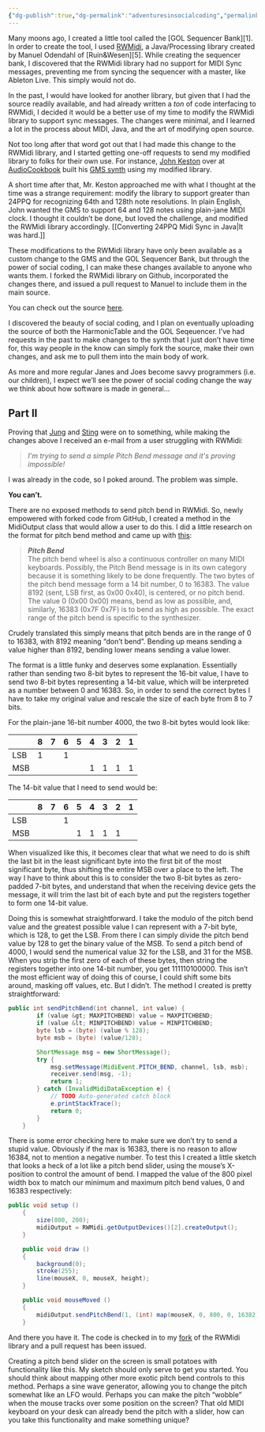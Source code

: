 ```yaml
---
{"dg-publish":true,"dg-permalink":"adventuresinsocialcoding","permalink":"/adventuresinsocialcoding/","tags":["code","java","processing"],"created":"2011-02-18T16:42:56+00:00","updated":"2025-01-25T18:15:45.099-05:00"}
---
```


Many moons ago, I created a little tool called the [GOL Sequencer Bank][1]. In order to create the tool, I used [RWMidi](https://github.com/wesen/rwmidi), a Java/Processing library created by Manuel Odendahl of [Ruin&Wesen][5]. While creating the sequencer bank, I discovered that the RWMidi library had no support for MIDI Sync messages, preventing me from syncing the sequencer with a master, like Ableton Live. This simply would not do.

In the past, I would have looked for another library, but given that I had the source readily available, and had already written a _ton_ of code interfacing to RWMidi, I decided it would be a better use of my time to modify the RWMidi library to support sync messages. The changes were minimal, and I learned a lot in the process about MIDI, Java, and the art of modifying open source.

Not too long after that word got out that I had made this change to the RWMidi library, and I started getting one-off requests to send my modified library to folks for their own use. For instance, [John Keston](https://johnkeston.com) over at [AudioCookbook](http://audiocookbook.org/) built his [GMS synth](http://audiocookbook.org/gms/) using my modified library.

A short time after that, Mr. Keston approached me with what I thought at the time was a strange requirement: modify the library to support greater than 24PPQ for recognizing 64th and 128th note resolutions. In plain English, John wanted the GMS to support 64 and 128 notes using plain-jane MIDI clock. I thought it couldn’t be done, but loved the challenge, and modified the RWMidi library accordingly. [[Converting 24PPQ Midi Sync in Java\|It was hard.]]

These modifications to the RWMidi library have only been available as a custom change to the GMS and the GOL Sequencer Bank, but through the power of social coding, I can make these changes available to anyone who wants them. I forked the RWMidi library on Github, incorporated the changes there, and issued a pull request to Manuel to include them in the main source.

You can check out the source [here](https://github.com/gmuller/rwmidi).

I discovered the beauty of social coding, and I plan on eventually uploading the source of both the HarmonicTable and the GOL Seqeuencer. I’ve had requests in the past to make changes to the synth that I just don’t have time for, this way people in the know can simply fork the source, make their own changes, and ask me to pull them into the main body of work.

As more and more regular Janes and Joes become savvy programmers (i.e. our children), I expect we’ll see the power of social coding change the way we think about how software is made in general…

## Part II

Proving that [Jung](http://en.wikipedia.org/wiki/Synchronicity) and [Sting](http://en.wikipedia.org/wiki/Synchronicity_(album)) were on to something, while making the changes above I received an e-mail from a user struggling with RWMidi:

> _I'm trying to send a simple Pitch Bend message and it's proving impossible!_

I was already in the code, so I poked around. The problem was simple.

**You can’t.**

There are no exposed methods to send pitch bend in RWMidi. So, newly empowered with forked code from GitHub, I created a method in the MidiOutput class that would allow a user to do this. I did a little research on the format for pitch bend method and came up with [this](http://www.srm.com/qtma/davidsmidispec.html):

> **_Pitch Bend_**  
> The pitch bend wheel is also a continuous controller on many MIDI keyboards. Possibly, the Pitch Bend message is in its own category because it is something likely to be done frequently. The two bytes of the pitch bend message form a 14 bit number, 0 to 16383. The value 8192 (sent, LSB first, as 0x00 0x40), is centered, or no pitch bend. The value 0 (0x00 0x00) means, bend as low as possible, and, similarly, 16383 (0x7F 0x7F) is to bend as high as possible. The exact range of the pitch bend is specific to the synthesizer.

Crudely translated this simply means that pitch bends are in the range of 0 to 16383, with 8192 meaning “don’t bend”. Bending up means sending a value higher than 8192, bending lower means sending a value lower.

The format is a little funky and deserves some explanation. Essentially rather than sending two 8-bit bytes to represent the 16-bit value, I have to send two 8-bit bytes representing a 14-bit value, which will be interpreted as a number between 0 and 16383. So, in order to send the correct bytes I have to take my original value and rescale the size of each byte from 8 to 7 bits.

For the plain-jane 16-bit number 4000, the two 8-bit bytes would look like:

|     | 8   | 7   | 6   | 5   | 4   | 3   | 2   | 1   |
| --- | --- | --- | --- | --- | --- | --- | --- | --- |
| LSB | 1   |     | 1   |     |     |     |     |     |
| MSB |     |     |     |     | 1   | 1   | 1   | 1   |

The 14-bit value that I need to send would be:

|     | 8   | 7   | 6   | 5   | 4   | 3   | 2   | 1   |
| --- | --- | --- | --- | --- | --- | --- | --- | --- |
| LSB |     |     | 1   |     |     |     |     |     |
| MSB |     |     |     | 1   | 1   | 1   | 1   |     |

When visualized like this, it becomes clear that what we need to do is shift the last bit in the least significant byte into the first bit of the most significant byte, thus shifting the entire MSB over a place to the left. The way I have to think about this is to consider the two 8-bit bytes as zero-padded 7-bit bytes, and understand that when the receiving device gets the message, it will trim the last bit of each byte and put the registers together to form one 14-bit value.

Doing this is somewhat straightforward. I take the modulo of the pitch bend value and the greatest possible value I can represent with a 7-bit byte, which is 128, to get the LSB. From there I can simply divide the pitch bend value by 128 to get the binary value of the MSB. To send a pitch bend of 4000, I would send the numerical value 32 for the LSB, and 31 for the MSB. When you strip the first zero of each of these bytes, then string the registers together into one 14-bit number, you get 111110100000. This isn’t the most efficient way of doing this of course, I could shift some bits around, masking off values, etc. But I didn’t. The method I created is pretty straightforward:

``` java
public int sendPitchBend(int channel, int value) {
		if (value &gt; MAXPITCHBEND) value = MAXPITCHBEND;
		if (value &lt; MINPITCHBEND) value = MINPITCHBEND;
		byte lsb = (byte) (value % 128);
		byte msb = (byte) (value/128);

		ShortMessage msg = new ShortMessage();
		try {
			msg.setMessage(MidiEvent.PITCH_BEND, channel, lsb, msb);
			receiver.send(msg, -1);
			return 1;
		} catch (InvalidMidiDataException e) {
			// TODO Auto-generated catch block
			e.printStackTrace();
			return 0;
		}
	}
```

There is some error checking here to make sure we don’t try to send a stupid value. Obviously if the max is 16383, there is no reason to allow 16384, not to mention a negative number. To test this I created a little sketch that looks a heck of a lot like a pitch bend slider, using the mouse’s X-position to control the amount of bend. I mapped the value of the 800 pixel width box to match our minimum and maximum pitch bend values, 0 and 16383 respectively:

``` java
public void setup ()
	{
	    size(800, 200);
	    midiOutput = RWMidi.getOutputDevices()[2].createOutput();
	}

	public void draw ()
	{
	    background(0);
	    stroke(255);
	    line(mouseX, 0, mouseX, height);
	}

	public void mouseMoved ()
	{
	    midiOutput.sendPitchBend(1, (int) map(mouseX, 0, 800, 0, 16382));	    
	}
```

And there you have it. The code is checked in to my [fork](https://github.com/gmuller/rwmidi) of the RWMidi library and a pull request has been issued. 

Creating a pitch bend slider on the screen is small potatoes with functionality like this. My sketch should only serve to get you started. You should think about mapping other more exotic pitch bend controls to this method. Perhaps a sine wave generator, allowing you to change the pitch somewhat like an LFO would. Perhaps you can make the pitch “wobble” when the mouse tracks over some position on the screen? That old MIDI keyboard on your desk can already bend the pitch with a slider, how can you take this functionality and make something unique?
